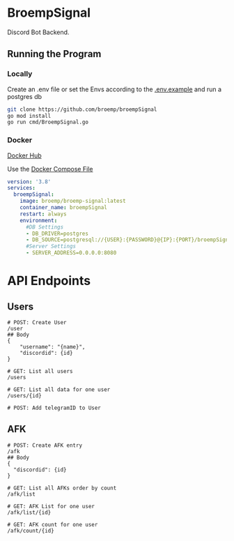 # BroempSignal

Discord Bot Backend.

## Running the Program

### Locally

Create an .env file or set the Envs according to the [.env.example](.env.example) and
run a postgres db

```sh
git clone https://github.com/broemp/broempSignal
go mod install
go run cmd/BroempSignal.go
```

### Docker
[Docker Hub](https://hub.docker.com/r/broemp/broemp_signal)

Use the [Docker Compose File](docker-compose.yml)
```yaml
version: '3.8'
services:
  broempSignal:
    image: broemp/broemp-signal:latest
    container_name: broempSignal
    restart: always
    environment:
      #DB Settings 
      - DB_DRIVER=postgres
      - DB_SOURCE=postgresql://{USER}:{PASSWORD}@{IP}:{PORT}/broempSignal?sslmode=disable
      #Server Settings
      - SERVER_ADDRESS=0.0.0.0:8080
```

# API Endpoints

## Users
```
# POST: Create User
/user
## Body
{
	"username": "{name}",
	"discordid": {id}
}

# GET: List all users
/users

# GET: List all data for one user
/users/{id}

# POST: Add telegramID to User
```

## AFK
```
# POST: Create AFK entry
/afk
## Body
{
  "discordid": {id}
}

# GET: List all AFKs order by count
/afk/list

# GET: AFK List for one user
/afk/list/{id}

# GET: AFK count for one user
/afk/count/{id}

```
